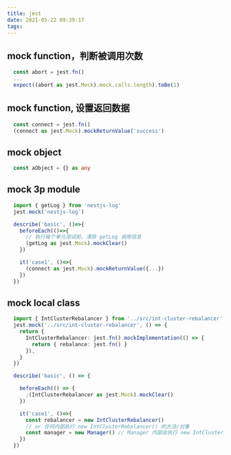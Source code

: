 ```yaml
---
title: jest
date: 2021-05-22 09:39:17
tags:
---
```


## mock function，判断被调用次数
```typescript
  const abort = jest.fn()
  ...
  expect((abort as jest.Mock).mock.calls.length).toBe(1)
```

## mock function, 设置返回数据
```typescript
  const connect = jest.fn()
  (connect as jest.Mock).mockReturnValue('success')
```

## mock object
```typescript
  const aObject = {} as any
```

## mock 3p module
```typescript
  import { getLog } from 'nestjs-log'
  jest.mock('nestjs-log')

  describe('basic', ()=>{
    beforeEach(()=>{
      // 执行每个单元测试前，清除 getLog 调用信息
      (getLog as jest.Mock).mockClear()
    })

    it('case1', ()=>{
      (connect as jest.Mock).mockReturnValue({...})
    })
  })
```

## mock local class
```typescript
  import { IntClusterRebalancer } from '../src/int-cluster-rebalancer'
  jest.mock('../src/int-cluster-rebalancer', () => {
    return {
      IntClusterRebalancer: jest.fn().mockImplementation(() => {
        return { rebalance: jest.fn() }
      }),
    }
  })

  describe('basic', () => {

    beforeEach(() => {
      ;(IntClusterRebalancer as jest.Mock).mockClear()
    })

    it('case1', ()=>{
      const rebalancer = new IntClusterRebalancer()
      // or 任何内部执行 new IntClusterRebalancer() 的方法/对象
      const manager = new Manager() // Manager 内部会执行 new IntClusterRebalancer()
    })
  })
```